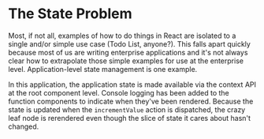 # The State Problem

Most, if not all, examples of how to do things in React are isolated to a single and/or simple use case (Todo List, anyone?). This falls apart quickly because most of us are writing enterprise applications and it's not always clear how to extrapolate those simple examples for use at the enterprise level. Application-level state management is one example.

In this application, the application state is made available via the context API at the root component level. Console logging has been added to the function components to indicate when they've been rendered. Because the state is updated when the `incrementValue` action is dispatched, the crazy leaf node is rerendered even though the slice of state it cares about hasn't changed.
